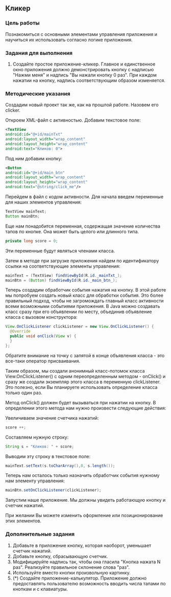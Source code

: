 ## Кликер

### Цель работы

Познакомиться с основными элементами управления приложения и научиться их использовать согласно логике приложения.

### Задания для выполнения

1. Создайте простое приложение-кликер. Главное и единственное окно приложения должно демонстрировать кнопку с надписью "Нажми меня" 
и надпись "Вы нажали кнопку 0 раз". При каждом нажатии на кнопку, надпись соответствующим образом изменяется. 

### Методические указания

Создадим новый проект так же, как на прошлой работе. Назовем его clicker.

Откроем XML-файл с активностью. Добавим текстовое поле:

```XML
<TextView
android:id="@+id/mainTxt"
android:layout_width="wrap_content"
android:layout_height="wrap_content"
android:text="Кликов: 0">
```

Под ним добавим кнопку:

```XML
<Button
android:id="@+id/main_btn"
android:layout_width="wrap_content"
android:layout_height="wrap_content"
android:text="@string/click_me"/>
```

Перейдем в файл с кодом активности. Для начала введем переменные для наших элементов управления:

```java
TextView mainText;
Button mainBtn;
```
Еще нам понадобится переменная, содержащая значение количества тапов по кнопке. Она может быть целого или длинного типа. 

```java
private long score = 0;
```

Эти переменные будут являться членами класса. 

Затем в методе при загрузке приложения найдем по идентификатору ссылки на соответствующие элементы управления:

```java
mainText = (TextView) findViewById(R.id._mainTxt_);
mainBtn = (Button) findViewById(R.id._main_btn_);
```

Теперь создадим обработчик события нажатия на кнопку. В этой работе мы попробуем создать новый класс для обработки события. 
Это более правильный подход, чтобы не загромождать главный класс активности всеми возможными событиями приложения. В Java 
можно создавать класс сразу при его объявлении по месту, объединив объявление класса с вызовом конструктора:

```Java
View.OnClickListener clickListener = new View.OnClickListener() {
  @Override
  public void onClick(View v) {
  }
};
```

Обратите внимание на точку с запятой в конце объявления класса - это все-таки оператор присваивания. 

Таким образом, мы создали анонимный класс-потомок класса View.OnClickListener() с одним переопределенным методом - onClick() и сразу же создали экземпляр этого класса в переменную clickListener. Это полезно, если Вы планируете использовать определение класса только один раз.

Метод onClick() должен будет вызываться при нажатии на кнопку. В определении этого метода нам нужно произвести следующие действия:

Увеличиваем значение счетчика нажатий:

```java
score ++;
```

Составляем нужную строку:

```java
String s = "Кликов: " + score;
```

Выводим эту строку в текстовое поле:

```java
mainText.setText(s.toCharArray(),0, s.length());
```

Теперь нам осталось только назначить обработчик события нужному нам элементу управления:

```java
mainBtn.setOnClickListener(clickListener);
```

Запустим наше приложение. Мы должны увидеть работающую кнопку и счетчик нажатий.

При желании Вы можете изменить оформление или позиционирование этих элементов.

### Дополнительные задания

1. Добавьте в приложение кнопку, которая наоборот, уменьшает счетчик нажатий.
2. Добавьте кнопку, сбрасывающую счетчик.
3. Модифицируйте надпись так, чтобы она гласила "Кнопка нажата N раз". Реализуйте правильное склонение слова "раз".
4. Используйте вместо кнопки произвольную картинку.
5. (*) Создайте приложение-калькулятор. Приложение должно предоставлять пользователю возможность вводить числа тапами по 
кнопкам и с клавиатуры.
